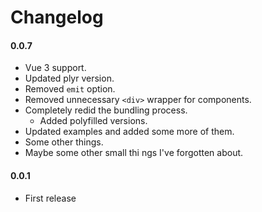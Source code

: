 # Changelog

#### 0.0.7
- Vue 3 support.
- Updated plyr version.
- Removed `emit` option.
- Removed unnecessary `<div>` wrapper for components.
- Completely redid the bundling process.
  - Added polyfilled versions.
- Updated examples and added some more of them.
- Some other things.
- Maybe some other small thi ngs I've forgotten about.

#### 0.0.1
- First release
